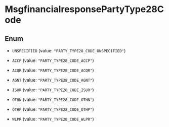 

# MsgfinancialresponsePartyType28Code

## Enum


* `UNSPECIFIED` (value: `"PARTY_TYPE28_CODE_UNSPECIFIED"`)

* `ACCP` (value: `"PARTY_TYPE28_CODE_ACCP"`)

* `ACQR` (value: `"PARTY_TYPE28_CODE_ACQR"`)

* `AGNT` (value: `"PARTY_TYPE28_CODE_AGNT"`)

* `ISUR` (value: `"PARTY_TYPE28_CODE_ISUR"`)

* `OTHN` (value: `"PARTY_TYPE28_CODE_OTHN"`)

* `OTHP` (value: `"PARTY_TYPE28_CODE_OTHP"`)

* `WLPR` (value: `"PARTY_TYPE28_CODE_WLPR"`)



